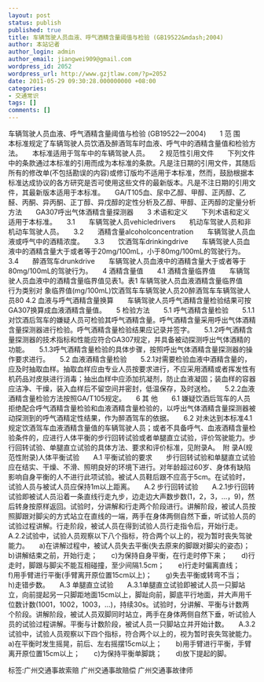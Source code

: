 ```yaml
---
layout: post
status: publish
published: true
title: 车辆驾驶人员血液、呼气酒精含量阈值与检验 (GB19522&mdash;2004)
author: 本站记者
author_login: admin
author_email: jiangwei909@gmail.com
wordpress_id: 2052
wordpress_url: http://www.gzjtlaw.com/?p=2052
date: 2011-05-29 09:30:28.000000000 +08:00
categories:
- 交通常识
tags: []
comments: []
---
```

车辆驾驶人员血液、呼气酒精含量阈值与检验 (GB19522&mdash;2004)　　1 范 围　　本标准规定了车辆驾驶人员饮酒及醉酒驾车时血液、呼气中的酒精含量值和检验方法。　　本标准适用于驾车中的车辆驾驶人员。　　2 规范性引用文件　　下列文件中的条款通过本标准的引用而成为本标准的条款。凡是注日期的引用文件，其随后所有的修改单(不包括勘误的内容)或修订版均不适用于本标准，然而，鼓励根据本标准达成协议的各方研究是否可使用这些文件的最新版本。凡是不注日期的引用文件，其最新版本适用于本标准。　　GA&#47;T105血、尿中乙醇、甲醇、正丙醇、乙醛、丙酮、异丙酮、正丁醇、异戊醇的定性分析及乙醇、甲醇、正丙醇的定量分析方法　　GA307呼出气体酒精含量探测器　　3 术语和定义　　下列术语和定义适用于本标准。　　3.1　　车辆驾驶人员vehicledrivers　　机动车驾驶人员和非机动车驾驶人员。　　3.2　　酒精含量alcoholconcentration　　车辆驾驶人员血液或呼气中的酒精浓度。　　3.3　　饮酒驾车drinkingdrive　　车辆驾驶人员血液中的酒精含量大于或者等于20mg&#47;100mL，小于80mg&#47;100mL的驾驶行为。　　3.4　　醉酒驾车drunkdrive　　车辆驾驶人员血液中的酒精含量大于或者等于80mg&#47;100mL的驾驶行为。　　4 酒精含量值　　4.1 酒精含量临界值　　车辆驾驶人员血液中的酒精含量临界值见表1。表1 车辆驾驶人员血液酒精含量临界值　　行为类别对 象临界值(mg&#47;100mL)饮酒驾车车辆驾驶人员20醉酒驾车车辆驾驶人员80 4.2 血液与呼气酒精含量换算　　车辆驾驶人员呼气酒精含量检验结果可按GA307换算成血液酒精含量值。　　5 检验方法　　5.1 呼气酒精含量检验　　5.1.1对饮酒后驾车的嫌疑人员可检验其呼气酒精含量。呼气酒精含量采用呼出气体酒精含量探测器进行检验。呼气酒精含量检验结果应记录并签字。　　5.1.2呼气酒精含量探测器的技术指标和性能应符合GA307规定，并具备被动探测呼出气体酒精的功能。　　5.1.3呼气酒精含量检验的具体步骤，按照呼出气体酒精含量探测器的操作要求进行。　　5.2 血液酒精含量检验　　5.2.1对需要检验血液中酒精含量的，应及时抽取血样。抽取血样应由专业人员按要求进行，不应采用酒精或者挥发性有机药品对皮肤进行消毒；抽出血样中应添加抗凝剂，防止血液凝固；装血样的容器应洁净、干燥，装入血样后不留空间并密封，低温保存，及时送检。　　5.2.2血液酒精含量检验方法按照GA&#47;T105规定。　　6 其 他　　6.1 嫌疑饮酒后驾车的人员拒绝配合呼气酒精含量检验和血液酒精含量检验的，以呼出气体酒精含量探测器被动探测到的呼气酒精定性结果，作为醉酒驾车的依据。　　6.2 对未达到本标准4.1规定饮酒驾车血液酒精含量值的车辆驾驶人员；或者不具备呼气、血液酒精含量检验条件的，应进行人体平衡的步行回转试验或者单腿直立试验，评价驾驶能力。步行回转试验、单腿直立试验的具体方法、要求和评价标准，见附录A。　附 录A(规范性附录)人体平衡试验　　A.1 平衡试验的要求　　步行回转试验和单腿直立试验应在结实、干燥、不滑、照明良好的环境下进行。对年龄超过60岁、身体有缺陷影响自身平衡的人不进行此项试验。被试人员鞋后跟不应高于5cm。在试验时，试验人员与被试人员应保持1m以上距离。　　A.2 步行回转试验　　A.2.1步行回转试验即被试人员沿着一条直线行走九步，边走边大声数步数(1，2，3，&hellip;，9)，然后转身按原样返回。试验时，分讲解和行走两个阶段进行。讲解阶段，被试人员按照脚跟对脚尖的方式站立在直线的一端，两手在身体两侧自然下垂，听试验人员的试验过程讲解。行走阶段，被试人员在得到试验人员行走指令后，开始行走。　　A.2.2试验中，试验人员观察以下八个指标，符合两个以上的，视为暂时丧失驾驶能力。　　a)在讲解过程中，被试人员失去平衡(失去原来的脚跟对脚尖的姿态)；　　b)讲解结束之前，开始行走；　　c)为保持自身平衡，在行走时停下来；　　d)行走时，脚跟与脚尖不能互相碰撞，至少间隔1.5cm；　　e)行走时偏离直线；　　f)用手臂进行平衡(手臂离开原位置15cm以上)；　　g)失去平衡或转弯不当；　　h)走错步数。　　A.3 单腿直立试验　　A.3.1单腿直立试验即被试人员一只脚站立，向前提起另一只脚距地面15cm以上，脚趾向前，脚底平行地面，并大声用千位数计数(1001，1002，1003，&hellip;)，持续30s。试验时，分讲解、平衡与计数两个阶段。讲解阶段，被试人员双脚同时站立，两手在身体两侧自然下垂，听试验人员的试验过程讲解。平衡与计数阶段，被试人员一只脚站立并开始计数。　　A.3.2试验中，试验人员观察以下四个指标，符合两个以上的，视为暂时丧失驾驶能力。　　a)在平衡时发生摇晃，前后、左右摇摆15cm以上；　　b)用手臂进行平衡，手臂离开原位置15cm以上；　　c)为保持平衡单脚跳；　　d)放下提起的脚。 标签:广州交通事故索赔 广州交通事故赔偿 广州交通事故律师
